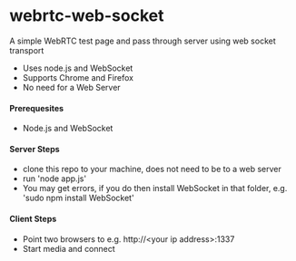 webrtc-web-socket
=================                                                                                                                                                                                                                    

A simple WebRTC test page and pass through server using web socket transport
- Uses node.js and WebSocket 
- Supports Chrome and Firefox
- No need for a Web Server


####  Prerequesites

-  Node.js and WebSocket 


####  Server Steps 

- clone this repo to your machine, does not need to be to a web server
- run   'node app.js'
- You may get errors, if you do then install WebSocket in that folder, e.g. 'sudo npm install WebSocket'


####  Client Steps

- Point two browsers to  e.g. http://\<your ip address\>:1337
- Start media and connect
